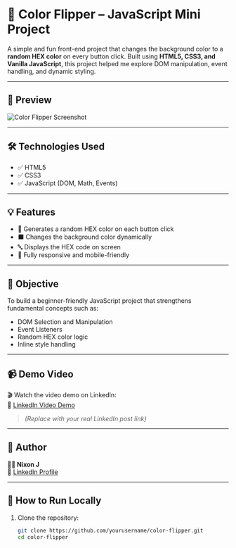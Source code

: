 # 🎨 Color Flipper – JavaScript Mini Project

A simple and fun front-end project that changes the background color to a **random HEX color** on every button click. Built using **HTML5, CSS3, and Vanilla JavaScript**, this project helped me explore DOM manipulation, event handling, and dynamic styling.

---

## 📸 Preview

![Color Flipper Screenshot](<img width="1872" height="915" alt="image" src="https://github.com/user-attachments/assets/4ed64c7a-4845-42c8-bf38-d013b6b047ae" />
)

---

## 🛠️ Technologies Used

- ✅ HTML5  
- ✅ CSS3  
- ✅ JavaScript (DOM, Math, Events)

---

## 💡 Features

- 🎨 Generates a random HEX color on each button click  
- ⬛ Changes the background color dynamically  
- 🔤 Displays the HEX code on screen  
- 📱 Fully responsive and mobile-friendly  

---

## 🎯 Objective

To build a beginner-friendly JavaScript project that strengthens fundamental concepts such as:

- DOM Selection and Manipulation  
- Event Listeners  
- Random HEX color logic  
- Inline style handling

---

## 📹 Demo Video

🎬 Watch the video demo on LinkedIn:  
🔗 [LinkedIn Video Demo]([https://www.linkedin.com/posts/nixon-j_web-html-css-javascript-activity-XXXXXXXXXXXX](https://www.linkedin.com/posts/nixon-j_html-css-javascript-activity-7350697632769486848-7GUZ?utm_source=share&utm_medium=member_desktop&rcm=ACoAAFCKRAMB4UKCdSu4p4Liz9eTtzr39LPYYeE))

> *(Replace with your real LinkedIn post link)*

---

## 🚀 Author

**👨‍💻 Nixon J**  
📎 [LinkedIn Profile](https://www.linkedin.com/in/nixon-j)

---

## 🧠 How to Run Locally

1. Clone the repository:
   ```bash
   git clone https://github.com/yourusername/color-flipper.git
   cd color-flipper
